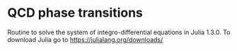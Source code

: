 # QCD phase transitions
Routine to solve the system of integro-differential equations in Julia 1.3.0. To download Julia go to https://julialang.org/downloads/
